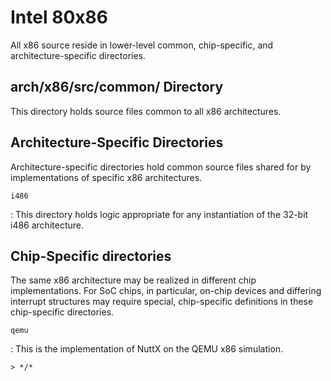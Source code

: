 Intel 80x86
===========

All x86 source reside in lower-level common, chip-specific, and
architecture-specific directories.

arch/x86/src/common/ Directory
------------------------------

This directory holds source files common to all x86 architectures.

Architecture-Specific Directories
---------------------------------

Architecture-specific directories hold common source files shared for by
implementations of specific x86 architectures.

`i486`

:   This directory holds logic appropriate for any instantiation of the
    32-bit i486 architecture.

Chip-Specific directories
-------------------------

The same x86 architecture may be realized in different chip
implementations. For SoC chips, in particular, on-chip devices and
differing interrupt structures may require special, chip-specific
definitions in these chip-specific directories.

`qemu`

:   This is the implementation of NuttX on the QEMU x86 simulation.

    > */*
